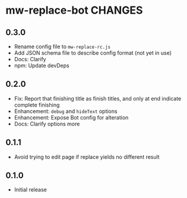 # mw-replace-bot CHANGES

## 0.3.0

- Rename config file to `mw-replace-rc.js`
- Add JSON schema file to describe config format (not yet in use)
- Docs: Clarify
- npm: Update devDeps

## 0.2.0

- Fix: Report that finishing title as finish titles, and only at
    end indicate complete finishing
- Enhancement: `debug` and `hideText` options
- Enhancement: Expose Bot config for alteration
- Docs: Clarify options more

## 0.1.1

- Avoid trying to edit page if replace yields no different result

## 0.1.0

- Initial release
